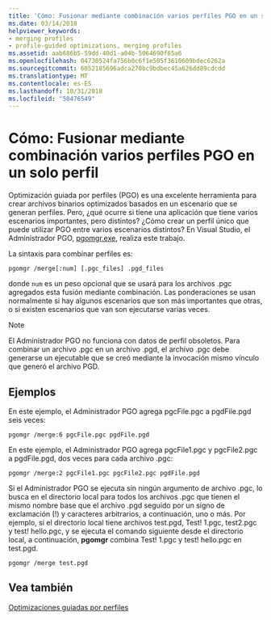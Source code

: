 ```yaml
---
title: 'Cómo: Fusionar mediante combinación varios perfiles PGO en un solo perfil'
ms.date: 03/14/2018
helpviewer_keywords:
- merging profiles
- profile-guided optimizations, merging profiles
ms.assetid: aab686b5-59dd-40d1-a04b-5064690f65a6
ms.openlocfilehash: 04730524fa756b0c6f1e505f3610609bdec6262a
ms.sourcegitcommit: 6052185696adca270bc9bdbec45a626dd89cdcdd
ms.translationtype: MT
ms.contentlocale: es-ES
ms.lasthandoff: 10/31/2018
ms.locfileid: "50476549"
---
```

# <a name="how-to-merge-multiple-pgo-profiles-into-a-single-profile"></a>Cómo: Fusionar mediante combinación varios perfiles PGO en un solo perfil

Optimización guiada por perfiles (PGO) es una excelente herramienta para crear archivos binarios optimizados basados en un escenario que se generan perfiles. Pero, ¿qué ocurre si tiene una aplicación que tiene varios escenarios importantes, pero distintos? ¿Cómo crear un perfil único que puede utilizar PGO entre varios escenarios distintos? En Visual Studio, el Administrador PGO, [pgomgr.exe](pgomgr.md), realiza este trabajo.

La sintaxis para combinar perfiles es:

`pgomgr /merge[:num] [.pgc_files] .pgd_files`

donde `num` es un peso opcional que se usará para los archivos .pgc agregados esta fusión mediante combinación. Las ponderaciones se usan normalmente si hay algunos escenarios que son más importantes que otras, o si existen escenarios que van son ejecutarse varias veces.

> [!NOTE]
> El Administrador PGO no funciona con datos de perfil obsoletos. Para combinar un archivo .pgc en un archivo .pgd, el archivo .pgc debe generarse un ejecutable que se creó mediante la invocación mismo vínculo que generó el archivo PGD.

## <a name="examples"></a>Ejemplos

En este ejemplo, el Administrador PGO agrega pgcFile.pgc a pgdFile.pgd seis veces:

`pgomgr /merge:6 pgcFile.pgc pgdFile.pgd`

En este ejemplo, el Administrador PGO agrega pgcFile1.pgc y pgcFile2.pgc a pgdFile.pgd, dos veces para cada archivo .pgc:

`pgomgr /merge:2 pgcFile1.pgc pgcFile2.pgc pgdFile.pgd`

Si el Administrador PGO se ejecuta sin ningún argumento de archivo .pgc, lo busca en el directorio local para todos los archivos .pgc que tienen el mismo nombre base que el archivo .pgd seguido por un signo de exclamación (!) y caracteres arbitrarios, a continuación, uno o más. Por ejemplo, si el directorio local tiene archivos test.pgd, Test! 1.pgc, test2.pgc y test! hello.pgc, y se ejecuta el comando siguiente desde el directorio local, a continuación, **pgomgr** combina Test! 1.pgc y test! hello.pgc en test.pgd.

`pgomgr /merge test.pgd`

## <a name="see-also"></a>Vea también

[Optimizaciones guiadas por perfiles](../../build/reference/profile-guided-optimizations.md)

